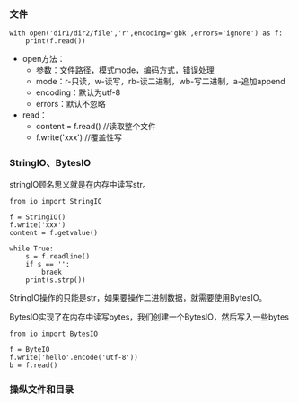 ### 文件
```
with open('dir1/dir2/file','r',encoding='gbk',errors='ignore') as f:
	print(f.read())
```

- open方法：
	- 参数：文件路径，模式mode，编码方式，错误处理
	- mode：r-只读，w-读写，rb-读二进制，wb-写二进制，a-追加append
	- encoding：默认为utf-8
	- errors：默认不忽略
- read：
	- content = f.read()  //读取整个文件
	- f.write('xxx')  //覆盖性写

### StringIO、BytesIO
stringIO顾名思义就是在内存中读写str。
```
from io import StringIO

f = StringIO()
f.write('xxx')
content = f.getvalue()

while True:
	s = f.readline()
	if s == '':
		braek
	print(s.strp())	
```


StringIO操作的只能是str，如果要操作二进制数据，就需要使用BytesIO。

BytesIO实现了在内存中读写bytes，我们创建一个BytesIO，然后写入一些bytes

```
from io import BytesIO

f = ByteIO
f.write('hello'.encode('utf-8'))
b = f.read()
```

### 操纵文件和目录

